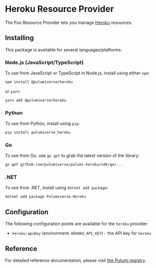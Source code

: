 # Heroku Resource Provider

The Foo Resource Provider lets you manage [Heroku](http://heroku.com) resources.

## Installing

This package is available for several languages/platforms:

### Node.js (JavaScript/TypeScript)

To use from JavaScript or TypeScript in Node.js, install using either `npm`:

```bash
npm install @pulumiverse/heroku
```

or `yarn`:

```bash
yarn add @pulumiverse/heroku
```

### Python

To use from Python, install using `pip`:

```bash
pip install pulumiverse_heroku
```

### Go

To use from Go, use `go get` to grab the latest version of the library:

```bash
go get github.com/pulumiverse/pulumi-heroku/sdk/go/...
```

### .NET

To use from .NET, install using `dotnet add package`:

```bash
dotnet add package Pulumiverse.Heroku
```

## Configuration

The following configuration points are available for the `heroku` provider:

- `heroku:apiKey` (environment: `HEROKU_API_KEY`) - the API key for `heroku`

## Reference

For detailed reference documentation, please visit [the Pulumi registry](https://www.pulumi.com/registry/packages/heroku/api-docs/).
